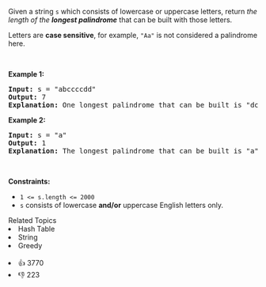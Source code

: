 <p>Given a string <code>s</code> which consists of lowercase or uppercase letters, return <em>the length of the <strong>longest palindrome</strong></em>&nbsp;that can be built with those letters.</p>

<p>Letters are <strong>case sensitive</strong>, for example,&nbsp;<code>"Aa"</code> is not considered a palindrome here.</p>

<p>&nbsp;</p> 
<p><strong class="example">Example 1:</strong></p>

<pre>
<strong>Input:</strong> s = "abccccdd"
<strong>Output:</strong> 7
<strong>Explanation:</strong> One longest palindrome that can be built is "dccaccd", whose length is 7.
</pre>

<p><strong class="example">Example 2:</strong></p>

<pre>
<strong>Input:</strong> s = "a"
<strong>Output:</strong> 1
<strong>Explanation:</strong> The longest palindrome that can be built is "a", whose length is 1.
</pre>

<p>&nbsp;</p> 
<p><strong>Constraints:</strong></p>

<ul> 
 <li><code>1 &lt;= s.length &lt;= 2000</code></li> 
 <li><code>s</code> consists of lowercase <strong>and/or</strong> uppercase English&nbsp;letters only.</li> 
</ul>

<div><div>Related Topics</div><div><li>Hash Table</li><li>String</li><li>Greedy</li></div></div><br><div><li>👍 3770</li><li>👎 223</li></div>
